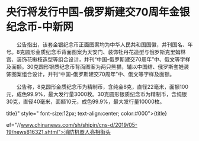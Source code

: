 # 央行将发行中国-俄罗斯建交70周年金银纪念币-中新网

　　公告指出，该套金银纪念币正面图案均为中华人民共和国国徽，并刊国名、年号。8克圆形金质纪念币背面图案为天安门、装饰牡丹花造型与俄罗斯克里姆林宫、装饰花楸枝造型等组合设计，并刊“中国-俄罗斯建交70周年”中、俄文等字样及面额。30克圆形银质纪念币背面图案为两只熊猫，辅以中国结、俄罗斯套娃装饰图案组合设计，并刊“中国-俄罗斯建交70周年”中、俄文等字样及面额。

　　公告称，8克圆形金质纪念币为精制币，含纯金8克，直径22毫米，面额100元，成色99.9%，最大发行量3000枚。30克圆形银质纪念币为精制币，含纯银30克，直径40毫米，面额10元，成色99.9%，最大发行量10000枚。

title}" style=" font-size:12px; text-align:center; color:#000">{title}

ef="//www.chinanews.com/sh/shipin/cns-d/2019/05-19/news816321.shtml">消防机器人亮相街头
